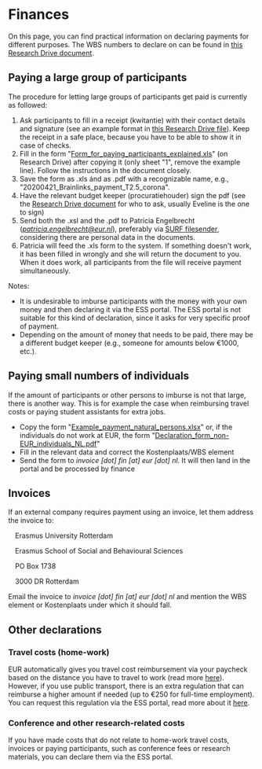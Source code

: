 # Finances

On this page, you can find practical information on declaring payments for different purposes. The WBS numbers to declare on can be found in [this Research Drive document](https://eur.data.surfsara.nl/index.php/apps/onlyoffice/14754513).



## Paying a large group of participants

The procedure for letting large groups of participants get paid is currently as followed:

1. Ask participants to fill in a receipt (kwitantie) with their contact details and signature (see an example format in [this Research Drive file](https://eur.data.surfsara.nl/index.php/apps/onlyoffice/6736927)). Keep the receipt in a safe place, because you have to be able to show it in case of checks.
2. Fill in the form "[Form_for_paying_participants_explained.xls](https://eur.data.surfsara.nl/index.php/apps/onlyoffice/4519282)" (on Research Drive) after copying it (only sheet "1", remove the example line). Follow the instructions in the document closely.
3. Save the form as .xls ánd as .pdf with a recognizable name, e.g., "20200421_Brainlinks_payment_T2.5_corona".
4. Have the relevant budget keeper (procuratiehouder) sign the pdf (see the [Research Drive document](https://eur.data.surfsara.nl/index.php/apps/onlyoffice/14754513) for who to ask, usually Eveline is the one to sign)
5. Send both the .xsl and the .pdf to Patricia Engelbrecht (*patricia.engelbrecht@eur.nl*), preferably via [SURF filesender](https://filesender.surf.nl/), considering there are personal data in the documents.
6. Patricia will feed the .xls form to the system. If something doesn't work, it has been filled in wrongly and she will return the document to you. When it does work, all participants from the file will receive payment simultaneously.



Notes:

- It is undesirable to imburse participants with the money with your own money and then declaring it via the ESS portal. The ESS portal is not suitable for this kind of declaration, since it asks for very specific proof of payment.
- Depending on the amount of money that needs to be paid, there may be a different budget keeper (e.g., someone for amounts below €1000, etc.).



## Paying small numbers of individuals

If the amount of participants or other persons to imburse is not that large, there is another way. This is for example the case when reimbursing travel costs or paying student assistants for extra jobs.

- Copy the form "[Example_payment_natural_persons.xlsx](https://eur.data.surfsara.nl/index.php/apps/onlyoffice/5866306)" or, if the individuals do not work at EUR, the form "[Declaration_form_non-EUR_individuals_NL.pdf](https://eur.data.surfsara.nl/index.php/s/Vk5H7unUGqr92Nc)"
- Fill in the relevant data and correct the Kostenplaats/WBS element
- Send the form to *invoice [dot] fin [at] eur [dot] nl*. It will then land in the portal and be processed by finance



## Invoices

If an external company requires payment using an invoice, let them address the invoice to:

&#8195;Erasmus University Rotterdam<br>

&#8195;Erasmus School of Social and Behavioural Sciences<br>

&#8195;PO Box 1738<br>

&#8195;3000 DR Rotterdam<br>



Email the invoice to *invoice [dot] fin [at] eur [dot] nl* and mention the WBS element or Kostenplaats under which it should fall.



## Other declarations

### Travel costs (home-work)

EUR automatically gives you travel cost reimbursement via your paycheck based on the distance you have to travel to work (read more [here](https://my.eur.nl/en/eur-employee/hr/terms-employment/financial-matters-and-allowances/allowances/commuting/travel-expenses-kilometre-allowance-scheme)). However, if you use public transport, there is an extra regulation that can reimburse a higher amount if needed (up to €250 for full-time employment). You can request this regulation via the ESS portal, read more about it [here](https://my.eur.nl/en/eur-employee/hr/terms-employment/financial-matters-and-allowances/allowances/commuting/travel-expenses-scheme-public-transport).



### Conference and other research-related costs

If you have made costs that do not relate to home-work travel costs, invoices or paying participants, such as conference fees or research materials, you can declare them via the ESS portal.
